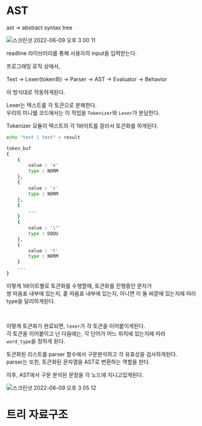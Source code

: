 # AST

ast -> abstract syntax tree  


![스크린샷 2022-06-09 오후 3 00 11](https://user-images.githubusercontent.com/76278794/172775253-50404a80-4e3d-4e5e-8a82-390871dd54a9.png)  

readline 라이브러리를 통해 사용자의 input을 입력받는다.  

프로그래밍 로직 상에서,  

Text -> Lexer(token화) -> Parser -> AST -> Evaluator -> Behavior  

이 방식대로 작동하게된다.  

Lexer는 텍스트를 각 토큰으로 분해한다.  
우리의 미니쉘 코드에서는 이 작업을 `Tokenizer`와 `Lexer`가 분담한다.  


Tokenizer 모듈이 텍스트의 각 1바이트를 잘라서 토큰화를 하게된다.  

```sh
echo "test | test" > result

token_buf
{
	{
		value : 'e'
		type : NORM
	},
	{
		value : 'c'
		type : NORM
	},
	{
		...
	}
	{
		value : '\"'
		type : DQOU
	},
	{
		value : 't'
		type : NORM
	}
	...
}
```

이렇게 1바이트별로 토큰화를 수행할때, 토큰화를 진행중인 문자가  
쌍 따옴표 내부에 있는지, 홑 따옴표 내부에 있는지, 아니면 이 둘 바깥에 있는지에 따라 type을 달리하게된다.  


<br>

이렇게 토큰화가 완료되면, `lexer`가 각 토큰을 이어붙이게된다.  
각 토큰을 이어붙이고 난 다음에는, 각 단어가 어느 위치에 있는지에 따라  
`word_type`을 정하게 된다.  




토큰화된 리스트를 parser 함수에서 구문분석하고 각 유효성을 검사하게된다.  
parser는 또한, 토큰화된 문자열을 AST로 변환하는 역할을 한다.  

이후, AST에서 구문 분석된 문장을 각 노드에 지니고있게된다.  


![스크린샷 2022-06-09 오후 3 05 12](https://user-images.githubusercontent.com/76278794/172776006-41f46e7c-d551-493e-bbc7-343d07cfbd72.png)  




# 트리 자료구조


